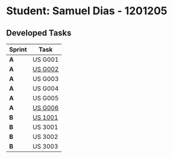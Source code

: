 # Student: Samuel Dias - 1201205

## Developed Tasks


| Sprint | Task     |
|--------|--------------------|
| **A**  | US G001 |
| **A**  | [US G002](../SPRINT%20A/US_G002/readme.md) |
| **A**  | US G003 |
| **A**  | US G004 |
| **A**  | US G005 |
| **A**  | [US G006](../SPRINT%20A/US_G006/readme.md) |
| **B**  | [US 1001](../SPRINT%20B/US_1001/readme.md) |
| **B**  | US 3001 |
| **B**  | US 3002 |
| **B**  | US 3003 |